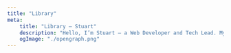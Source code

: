 ```yaml
---
title: "Library"
meta:
    title: "Library — Stuart"
    description: "Hello, I’m Stuart — a Web Developer and Tech Lead. My go-to tech is JavaScript (React and Node.js), Python and AWS. Collaborative work is my jam!"
    ogImage: "./opengraph.png"
---
```


